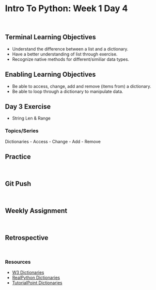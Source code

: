 # Intro To Python: Week 1 Day 4
​
## Terminal Learning Objectives
- Understand the difference between a list and a dictionary.
- Have a better understanding of list through exercise.
- Recognize native methods for different/similiar data types.
​
## Enabling Learning Objectives
- Be able to access, change, add and remove (items from) a dictionary.
- Be able to loop through a dictionary to manipulate data.
​
## Day 3 Exercise
- String Len & Range
​
### Topics/Series
Dictionaries
    - Access
    - Change
    - Add
    - Remove
​
## Practice
​
## Git Push
​
## Weekly Assignment
​
## Retrospective
​
### Resources
- [W3 Dictionaries](https://www.w3schools.com/python/python_dictionaries.asp)
- [RealPython Dictionaries](https://realpython.com/python-dicts/)
- [TutorialPoint Dictionaries](https://www.tutorialspoint.com/python/python_dictionary.htm)